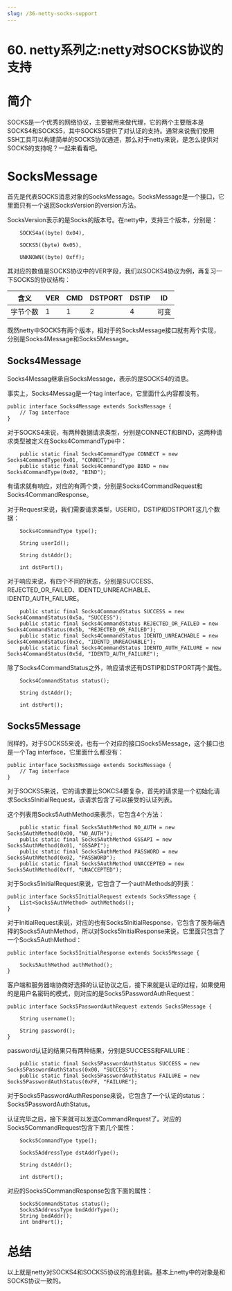 ```yaml
---
slug: /36-netty-socks-support
---
```


# 60. netty系列之:netty对SOCKS协议的支持



# 简介

SOCKS是一个优秀的网络协议，主要被用来做代理，它的两个主要版本是SOCKS4和SOCKS5，其中SOCKS5提供了对认证的支持。通常来说我们使用SSH工具可以构建简单的SOCKS协议通道，那么对于netty来说，是怎么提供对SOCKS的支持呢？一起来看看吧。

# SocksMessage

首先是代表SOCKS消息对象的SocksMessage。SocksMessage是一个接口，它里面只有一个返回SocksVersion的version方法。

SocksVersion表示的是Socks的版本号。在netty中，支持三个版本，分别是：

```
    SOCKS4a((byte) 0x04),

    SOCKS5((byte) 0x05),

    UNKNOWN((byte) 0xff);
```

其对应的数值是SOCKS协议中的VER字段，我们以SOCKS4协议为例，再复习一下SOCKS的协议结构：

 含义| VER | CMD | DSTPORT | DSTIP | ID
---------|------|----|----|-------|----
字节个数 | 1 | 1 | 2 | 4 | 可变

既然netty中SOCKS有两个版本，相对于的SocksMessage接口就有两个实现，分别是Socks4Message和Socks5Message。

## Socks4Message

Socks4Messag继承自SocksMessage，表示的是SOCKS4的消息。

事实上，Socks4Messag是一个tag interface，它里面什么内容都没有。

```
public interface Socks4Message extends SocksMessage {
    // Tag interface
}
```

对于SOCKS4来说，有两种数据请求类型，分别是CONNECT和BIND，这两种请求类型被定义在Socks4CommandType中：

```
    public static final Socks4CommandType CONNECT = new Socks4CommandType(0x01, "CONNECT");
    public static final Socks4CommandType BIND = new Socks4CommandType(0x02, "BIND");

```

有请求就有响应，对应的有两个类，分别是Socks4CommandRequest和Socks4CommandResponse。

对于Request来说，我们需要请求类型，USERID，DSTIP和DSTPORT这几个数据：

```
    Socks4CommandType type();

    String userId();

    String dstAddr();

    int dstPort();
```

对于响应来说，有四个不同的状态，分别是SUCCESS、REJECTED_OR_FAILED、IDENTD_UNREACHABLE、IDENTD_AUTH_FAILURE。

```
    public static final Socks4CommandStatus SUCCESS = new Socks4CommandStatus(0x5a, "SUCCESS");
    public static final Socks4CommandStatus REJECTED_OR_FAILED = new Socks4CommandStatus(0x5b, "REJECTED_OR_FAILED");
    public static final Socks4CommandStatus IDENTD_UNREACHABLE = new Socks4CommandStatus(0x5c, "IDENTD_UNREACHABLE");
    public static final Socks4CommandStatus IDENTD_AUTH_FAILURE = new Socks4CommandStatus(0x5d, "IDENTD_AUTH_FAILURE");

```

除了Socks4CommandStatus之外，响应请求还有DSTIP和DSTPORT两个属性。

```
    Socks4CommandStatus status();

    String dstAddr();

    int dstPort();
```

## Socks5Message

同样的，对于SOCKS5来说，也有一个对应的接口Socks5Message，这个接口也是一个Tag interface，它里面什么都没有：

```
public interface Socks5Message extends SocksMessage {
    // Tag interface
}
```

对于SOCKS5来说，它的请求要比SOKCS4要复杂，首先的请求是一个初始化请求Socks5InitialRequest，该请求包含了可以接受的认证列表。

这个列表用Socks5AuthMethod来表示，它包含4个方法：

```
    public static final Socks5AuthMethod NO_AUTH = new Socks5AuthMethod(0x00, "NO_AUTH");
    public static final Socks5AuthMethod GSSAPI = new Socks5AuthMethod(0x01, "GSSAPI");
    public static final Socks5AuthMethod PASSWORD = new Socks5AuthMethod(0x02, "PASSWORD");
    public static final Socks5AuthMethod UNACCEPTED = new Socks5AuthMethod(0xff, "UNACCEPTED");
```

对于Socks5InitialRequest来说，它包含了一个authMethods的列表：

```
public interface Socks5InitialRequest extends Socks5Message {
    List<Socks5AuthMethod> authMethods();
}
```

对于InitialRequest来说，对应的也有Socks5InitialResponse，它包含了服务端选择的Socks5AuthMethod，所以对Socks5InitialResponse来说，它里面只包含了一个Socks5AuthMethod：

```
public interface Socks5InitialResponse extends Socks5Message {

    Socks5AuthMethod authMethod();
}
```

客户端和服务器端协商好选择的认证协议之后，接下来就是认证的过程，如果使用的是用户名密码的模式，则对应的是Socks5PasswordAuthRequest：

```
public interface Socks5PasswordAuthRequest extends Socks5Message {

    String username();

    String password();
}
```

password认证的结果只有两种结果，分别是SUCCESS和FAILURE：

```
    public static final Socks5PasswordAuthStatus SUCCESS = new Socks5PasswordAuthStatus(0x00, "SUCCESS");
    public static final Socks5PasswordAuthStatus FAILURE = new Socks5PasswordAuthStatus(0xFF, "FAILURE");

```

对于Socks5PasswordAuthResponse来说，它包含了一个认证的status：Socks5PasswordAuthStatus。

认证完毕之后，接下来就可以发送CommandRequest了。对应的Socks5CommandRequest包含下面几个属性：

```
    Socks5CommandType type();

    Socks5AddressType dstAddrType();

    String dstAddr();

    int dstPort();
```

对应的Socks5CommandResponse包含下面的属性：

```
    Socks5CommandStatus status();
    Socks5AddressType bndAddrType();
    String bndAddr();
    int bndPort();
```

# 总结

以上就是netty对SOCKS4和SOCKS5协议的消息封装。基本上netty中的对象是和SOCKS协议一致的。

